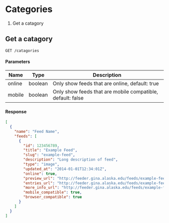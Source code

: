 # Categories

1. Get a catagory



## Get a catagory


```
GET /catagories
```

#### Parameters
| Name | Type | Description |
| ---- |:----:| ----------- |
| online | boolean | Only show feeds that are online, default: true |
| mobile | boolean | Only show feeds that are mobile compatible, default: false |

#### Response

```json
[
  {
    "name": "Feed Name",
    "feeds": [
      {
        "id": 123456789,
        "title": "Example Feed",
        "slug": "example-feed",
        "description": "Long description of feed",
        "type": "image",
        "updated_at": "2014-01-01T12:34:01Z",
        "online": true,
        "preview_url": "http://feeder.gina.alaska.edu/feeds/example-feed/preview.jpg",
        "entries_url": "http://feeder.gina.alaska.edu/feeds/example-feed/entries",
        "more_info_url": "http://feeder.gina.alaska.edu/feeds/example-feed/more_info",
        "mobile_compatible": true,
        "browser_compatible": true
      }
    ]
  }
]
```
